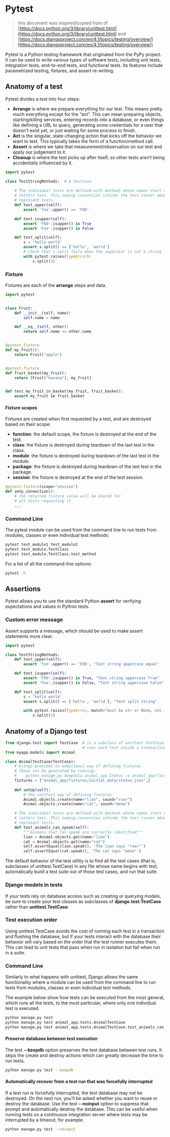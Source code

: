 # Pytest

> this document was inspired/copied from of [https://docs.python.org/3/library/unittest.html](https://docs.python.org/3/library/unittest.html) and 
> [https://docs.djangoproject.com/en/4.1/topics/testing/overview/](https://docs.djangoproject.com/en/4.1/topics/testing/overview/)

Pytest is a Python testing framework that originated from the PyPy project. It can be used to write various types of 
software tests, including unit tests, integration tests, end-to-end tests, and functional tests. Its features include 
parametrized testing, fixtures, and assert re-writing.

## Anatomy of a test

Pytest divides a test into four steps:

- **Arrange** is where we prepare everything for our test. This means pretty much everything except for the “act”.
This can mean preparing objects, starting/killing services, entering records into a database, or even things like 
defining a URL to query, generating some credentials for a user that doesn't exist yet, or just waiting for some 
process to finish.
- **Act** is the singular, state-changing action that kicks off the behavior we want to test. This typically takes the 
form of a function/method call.
- **Assert** is where we take that measurement/observation on our test and apply our judgement to it.
- **Cleanup** is where the test picks up after itself, so other tests aren’t being accidentally influenced by it.

````python
import pytest

class TestStringMethods:  # A testcase
    
    # The individual tests are defined with methods whose names start with the 
    # letters test. This naming convention informs the test runner about which methods 
    # represent tests.
    def test_upper(self):  
        assert 'foo'.upper() == 'FOO'

    def test_isupper(self):
        assert 'FOO'.isupper() is True
        assert 'Foo'.isupper() is False

    def test_split(self):
        s = 'hello world'
        assert s.split() == ['hello', 'world']
        # check that s.split fails when the separator is not a string
        with pytest.raises(TypeError):
            s.split(2)
````

### Fixture

Fixtures are each of the **arrange** steps and data.

````python
import pytest


class Fruit:
    def __init__(self, name):
        self.name = name

    def __eq__(self, other):
        return self.name == other.name


@pytest.fixture
def my_fruit():
    return Fruit("apple")


@pytest.fixture
def fruit_basket(my_fruit):
    return [Fruit("banana"), my_fruit]


def test_my_fruit_in_basket(my_fruit, fruit_basket):
    assert my_fruit in fruit_basket
````

#### Fixture scopes

Fixtures are created when first requested by a test, and are destroyed based on their scope:

- **function**: the default scope, the fixture is destroyed at the end of the test.
- **class**: the fixture is destroyed during teardown of the last test in the class.
- **module**: the fixture is destroyed during teardown of the last test in the module.
- **package**: the fixture is destroyed during teardown of the last test in the package.
- **session**: the fixture is destroyed at the end of the test session.

```python
@pytest.fixture(scope="session")
def smtp_connection():
    # the returned fixture value will be shared for
    # all tests requesting it
    ...
```

### Command Line

The pytest module can be used from the command line to run tests from modules, classes or even individual test
methods:

```bash
pytest test_module1 test_module2
pytest test_module.TestClass
pytest test_module.TestClass.test_method
```

For a list of all the command-line options:

```bash
pytest -h
```

## Assertions

Pytest allows you to use the standard Python **assert** for verifying expectations and values in Python tests.

### Custom error message

Assert supports a message, which should be used to make assert statements more clear. 

````python
import pytest

class TestStringMethods:
    def test_upper(self):  
        assert 'foo'.upper() == 'FOO', "Test string uppercase equal"

    def test_isupper(self):
        assert 'FOO'.isupper() is True, "Test string uppercase True"
        assert 'Foo'.isupper() is False, "Test string uppercase False"

    def test_split(self):
        s = 'hello world'
        assert s.split() == ['hello', 'world'], "Test split string"

        with pytest.raises(TypeError, match="must be str or None, not int"):
            s.split(2)
````

## Anatomy of a Django test

```python
from django.test import TestCase  # is a subclass of unittest.TestCase that 
                                  # runs each test inside a transaction to provide isolation
from myapp.models import Animal

class AnimalTestCase(TestCase):
    # Django provides an additional way of defining fixtures
    # these can be generated by running:
    #    python manage.py dumpdata animal_app.Status -o animal_app/fixtures/initial_data/status.json
    fixtures = ["animal_app/fixtures/initial_data/status.json",]
    
    def setUp(self):
        # the unittest way of defining fixtures
        Animal.objects.create(name="lion", sound="roar")
        Animal.objects.create(name="cat", sound="meow")

    # The individual tests are defined with methods whose names start with the 
    # letters test. This naming convention informs the test runner about which methods 
    # represent tests.
    def test_animals_can_speak(self):
        """Animals that can speak are correctly identified"""
        lion = Animal.objects.get(name="lion")
        cat = Animal.objects.get(name="cat")
        self.assertEqual(lion.speak(), 'The lion says "roar"')
        self.assertEqual(cat.speak(), 'The cat says "meow"')
```

The default behavior of the test utility is to find all the test cases (that is, subclasses of unittest.TestCase) in
any file whose name begins with test, automatically build a test suite out of those test cases, and run that suite.

### Django models in tests

If your tests rely on database access such as creating or querying models, be sure to create your test classes as 
subclasses of **django.test.TestCase** rather than **unittest.TestCase**.

### Test execution order

Using unittest.TestCase avoids the cost of running each test in a transaction and flushing the database, but if your
tests interact with the database their behavior will vary based on the order that the test runner executes them. This
can lead to unit tests that pass when run in isolation but fail when run in a suite.

### Command Line

Similarly to what happens with unittest, Django allows the same functionality where a module can be used from the 
command line to run tests from modules, classes or even individual test methods.

The example below show how tests can be executed from the most general, which runs all the tests, to the most 
particular, where only one individual test is executed.

```bash
python manage.py test
python manage.py test animal_app.tests.AnimalTestCase
python manage.py test animal_app.tests.AnimalTestCase.test_animals_can_speak
```

#### Preserve database between test execution

The test **--keepdb** option preserves the test database between test runs. It skips the create and destroy actions 
which can greatly decrease the time to run tests.

```bash
python manage.py test --keepdb
```

#### Automatically recover from a test run that was forcefully interrupted

If a test run is forcefully interrupted, the test database may not be destroyed. On the next run, you’ll be asked 
whether you want to reuse or destroy the database. Use the test **--noinput** option to suppress that prompt and 
automatically destroy the database. This can be useful when running tests on a continuous integration server where 
tests may be interrupted by a timeout, for example.

```bash
python manage.py test --noinput
```

